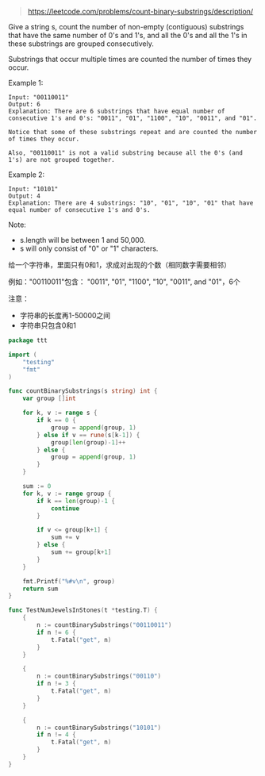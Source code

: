 > https://leetcode.com/problems/count-binary-substrings/description/


Give a string s, count the number of non-empty (contiguous) substrings that have the same number of 0's and 1's, and all the 0's and all the 1's in these substrings are grouped consecutively.

Substrings that occur multiple times are counted the number of times they occur.

Example 1:
```
Input: "00110011"
Output: 6
Explanation: There are 6 substrings that have equal number of consecutive 1's and 0's: "0011", "01", "1100", "10", "0011", and "01".

Notice that some of these substrings repeat and are counted the number of times they occur.

Also, "00110011" is not a valid substring because all the 0's (and 1's) are not grouped together.
```

Example 2:
```
Input: "10101"
Output: 4
Explanation: There are 4 substrings: "10", "01", "10", "01" that have equal number of consecutive 1's and 0's.
```

Note:

* s.length will be between 1 and 50,000.
* s will only consist of "0" or "1" characters.

给一个字符串，里面只有0和1，求成对出现的个数（相同数字需要相邻）

例如："00110011"包含： "0011", "01", "1100", "10", "0011", and "01"，6个

注意：

* 字符串的长度再1-50000之间
* 字符串只包含0和1

```go
package ttt

import (
	"testing"
	"fmt"
)

func countBinarySubstrings(s string) int {
	var group []int

	for k, v := range s {
		if k == 0 {
			group = append(group, 1)
		} else if v == rune(s[k-1]) {
			group[len(group)-1]++
		} else {
			group = append(group, 1)
		}
	}

	sum := 0
	for k, v := range group {
		if k == len(group)-1 {
			continue
		}

		if v <= group[k+1] {
			sum += v
		} else {
			sum += group[k+1]
		}
	}

	fmt.Printf("%#v\n", group)
	return sum
}

func TestNumJewelsInStones(t *testing.T) {
	{
		n := countBinarySubstrings("00110011")
		if n != 6 {
			t.Fatal("get", n)
		}
	}

	{
		n := countBinarySubstrings("00110")
		if n != 3 {
			t.Fatal("get", n)
		}
	}

	{
		n := countBinarySubstrings("10101")
		if n != 4 {
			t.Fatal("get", n)
		}
	}
}

```